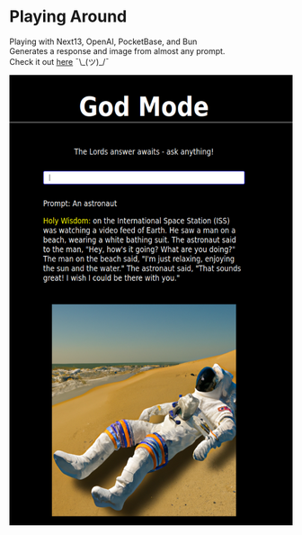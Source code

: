 # Playing Around

Playing with Next13, OpenAI, PocketBase, and Bun
<br />
Generates a response and image from almost any prompt.
<br />
Check it out <a href="https://godmodemaybe.vercel.app/">here</a>
¯\\\_(ツ)\_/¯

<img src="./public/godMode.png" alt="godModeMVP" width="800" height="800" />
